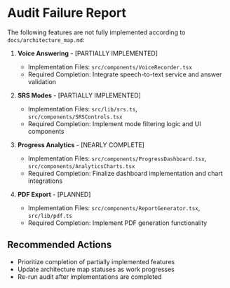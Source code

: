# Audit Failure Report

The following features are not fully implemented according to `docs/architecture_map.md`:

1. **Voice Answering** - [PARTIALLY IMPLEMENTED]
   - Implementation Files: `src/components/VoiceRecorder.tsx`
   - Required Completion: Integrate speech-to-text service and answer validation

2. **SRS Modes** - [PARTIALLY IMPLEMENTED]
   - Implementation Files: `src/lib/srs.ts`, `src/components/SRSControls.tsx`
   - Required Completion: Implement mode filtering logic and UI components

3. **Progress Analytics** - [NEARLY COMPLETE]
   - Implementation Files: `src/components/ProgressDashboard.tsx`, `src/components/AnalyticsCharts.tsx`
   - Required Completion: Finalize dashboard implementation and chart integrations

4. **PDF Export** - [PLANNED]
   - Implementation Files: `src/components/ReportGenerator.tsx`, `src/lib/pdf.ts`
   - Required Completion: Implement PDF generation functionality

## Recommended Actions
- Prioritize completion of partially implemented features
- Update architecture map statuses as work progresses
- Re-run audit after implementations are completed